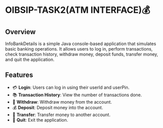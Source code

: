 # OIBSIP-TASK2(ATM INTERFACE)💰

## Overview
InfoBankDetails is a simple Java console-based application that simulates basic banking operations. It allows users to log in, perform transactions, check transaction history, withdraw money, deposit funds, transfer money, and quit the application.

## Features
- 💳 **Login**: Users can log in using their userId and userPin.
- 📚 **Transaction History**: View the number of transactions done.
- 💸 **Withdraw**: Withdraw money from the account.
- 💰 **Deposit**: Deposit money into the account.
- 🔄 **Transfer**: Transfer money to another account.
- 🚪 **Quit**: Exit the application.


